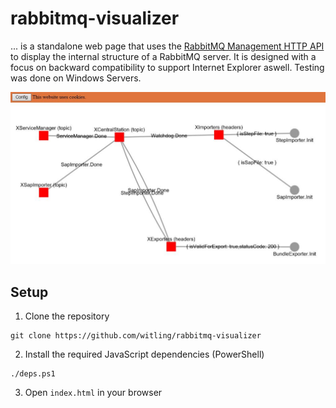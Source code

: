 # rabbitmq-visualizer

... is a standalone web page that uses the [RabbitMQ Management HTTP API](https://rawcdn.githack.com/rabbitmq/rabbitmq-management/v3.8.0/priv/www/api/index.html) to display the internal structure of a RabbitMQ server. It is designed with a focus on backward compatibility to support Internet Explorer aswell. Testing was done on Windows Servers.

![rabbitmq-visualizer preview](./docs/preview.jpg)

## Setup

1. Clone the repository

```
git clone https://github.com/witling/rabbitmq-visualizer
```

2. Install the required JavaScript dependencies (PowerShell)

```
./deps.ps1
```

3. Open `index.html` in your browser